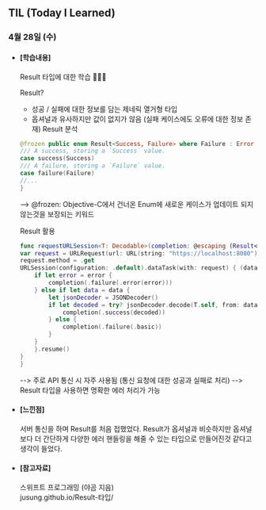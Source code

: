 ## TIL (Today I Learned)

### 4월 28일 (수)

- #### [학습내용]

  Result 타입에 대한 학습 🧑🏻‍💻

  Result?
    - 성공 / 실패에 대한 정보를 담는 제네릭 열거형 타입
    - 옵셔널과 유사하지만 값이 없지가 않음 (실패 케이스에도 오류에 대한 정보 존재) 
  Result 분석
    ```swift
    @frozen public enum Result<Success, Failure> where Failure : Error {
    /// A success, storing a `Success` value.
    case success(Success)
    /// A failure, storing a `Failure` value.
    case failure(Failure)
    //...
    }
    ```
    --> @frozen: Objective-C에서 건너온 Enum에 새로운 케이스가 업데이트 되지 않는것을 보장되는 키워드
  
  Result 활용
    ```swift
    func requestURLSession<T: Decodable>(completion: @escaping (Result<T, Error>)->()) {
    var request = URLRequest(url: URL(string: "https://localhost:8080")!)
    request.method = .get
    URLSession(configuration: .default).dataTask(with: request) { (data, res, error) in
        if let error = error {
            completion(.failure(.error(error)))
        } else if let data = data {
            let jsonDecoder = JSONDecoder()
            if let decoded = try? jsonDecoder.decode(T.self, from: data) {
                completion(.success(decoded))
            } else {
                completion(.failure(.basic))
            }
        }
        }.resume()
    }
  }
    ```
    --> 주로 API 통신 시 자주 사용됨 (통신 요청에 대한 성공과 실패로 처리)
    --> Result 타입을 사용하면 명확한 에러 처리가 가능
  
- #### [느낀점]
  서버 통신을 하며 Result를 처음 접했었다. Result가 옵셔널과 비슷하지만 옵셔널보다 더 간단하게 다양한 에러 핸들링을 해줄 수 있는 타입으로 만들어진것 같다고 생각이 들었다.    
  
- #### [참고자료]   
  스위프트 프로그래밍 (야곰 지음)   
  jusung.github.io/Result-타입/
